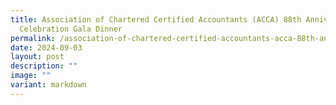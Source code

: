```yaml
---
title: Association of Chartered Certified Accountants (ACCA) 88th Anniversary
  Celebration Gala Dinner
permalink: /association-of-chartered-certified-accountants-acca-88th-anniversary-celebration-gala-dinner/
date: 2024-09-03
layout: post
description: ""
image: ""
variant: markdown
---
```

